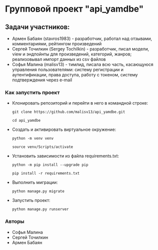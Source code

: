 # Групповой проект "api_yamdbe"

## Задачи участников:
- Армен Бабаян (stavros1983) - разработчик, работал над отзывами, комментариями, рейтингом произведений
- Сергей Точилкин (Sergey Tochilkin) - разработчик, писал модели, view и эндпойнты для произведений, категорий, жанров; реализовывал импорт данных из csv файлов
- Софья Малина (malisv13) - тимлид, писала всю часть, касающуюся управления пользователями: систему регистрации и аутентификации, права доступа, работу с токеном, систему подтверждения через e-mail

### Как запустить проект
- Клонировать репозиторий и перейти в него в командной строке:
  ```
  git clone https://github.com/malisv13/api_yamdbe.git
  ```
  ```
  cd api_yamdbe
  ```
- Cоздать и активировать виртуальное окружение:
  ```
  python -m venv venv
  ```
  ```
  source venv/Scripts/activate
  ```
- Установить зависимости из файла requirements.txt:
  ```
  python -m pip install --upgrade pip
  ```
  ```
  pip install -r requirements.txt
  ```
- Выполнить миграции:
  ```
  python manage.py migrate
  ```
- Запустить проект:
  ```
  python manage.py runserver
  ```

### Авторы
- Софья Малина
- Сергей Точилкин
- Армен Бабаян
